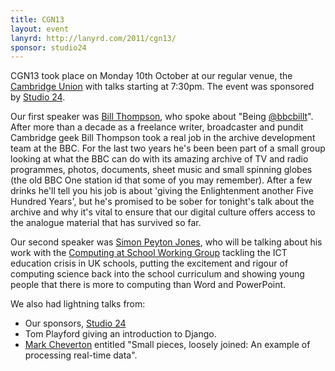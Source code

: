 ```yaml
---
title: CGN13
layout: event
lanyrd: http://lanyrd.com/2011/cgn13/
sponsor: studio24
---
```


CGN13 took place on Monday 10th October at our regular venue, the [Cambridge Union](/cambridge-union-venue-page) with talks starting at 7:30pm. The event was sponsored by [Studio 24](http://www.studio24.net).

Our first speaker was [Bill Thompson](http://www.twitter.com/billt), who spoke about "Being [@bbcbillt](http://www.twitter.com/bbcbillt)".
After more than a decade as a freelance writer, broadcaster and pundit Cambridge geek Bill Thompson took a real job in the archive development team at the BBC. For the last two years he's been been part of a small group looking at what the BBC can do with its amazing archive of TV and radio programmes, photos, documents, sheet music and small spinning globes (the old BBC One station id that some of you may remember).  After a few drinks he'll tell you his job is about 'giving the Enlightenment another Five Hundred Years', but he's promised to be sober for tonight's talk about the archive and why it's vital to ensure that our digital culture offers access to the analogue material that has survived so far.

Our second speaker was [Simon Peyton Jones](http://research.microsoft.com/en-us/people/simonpj/), who will be talking about his work with the [Computing at School Working Group](http://www.computingatschool.org.uk/) tackling the ICT education crisis in UK schools, putting the excitement and rigour of computing science back into the school curriculum and showing young people that there is more to computing than Word and PowerPoint.

We also had lightning talks from:

* Our sponsors, [Studio 24](http://www.studio24.net)
* Tom Playford giving an introduction to Django.
* [Mark Cheverton](http://polis.ecafe.org/) entitled "Small pieces, loosely joined: An example of processing real-time data".
